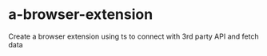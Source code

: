 # a-browser-extension
Create a browser extension using ts to connect with 3rd party API and fetch data
